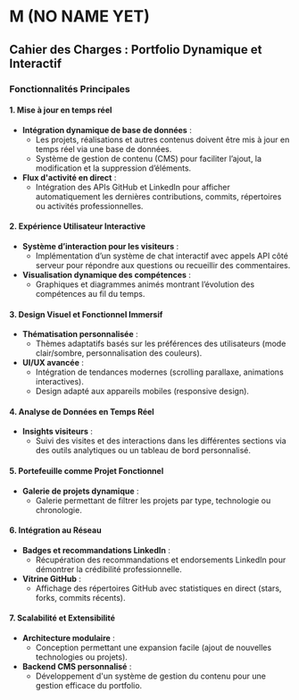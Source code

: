 # M (NO NAME YET)

## Cahier des Charges : Portfolio Dynamique et Interactif

### **Fonctionnalités Principales**

#### 1. Mise à jour en temps réel
- **Intégration dynamique de base de données** :
  - Les projets, réalisations et autres contenus doivent être mis à jour en temps réel via une base de données.
  - Système de gestion de contenu (CMS) pour faciliter l’ajout, la modification et la suppression d’éléments.
- **Flux d'activité en direct** :
  - Intégration des APIs GitHub et LinkedIn pour afficher automatiquement les dernières contributions, commits, répertoires ou activités professionnelles.

#### 2. Expérience Utilisateur Interactive
- **Système d’interaction pour les visiteurs** :
  - Implémentation d’un système de chat interactif avec appels API côté serveur pour répondre aux questions ou recueillir des commentaires.
- **Visualisation dynamique des compétences** :
  - Graphiques et diagrammes animés montrant l’évolution des compétences au fil du temps.

#### 3. Design Visuel et Fonctionnel Immersif
- **Thématisation personnalisée** :
  - Thèmes adaptatifs basés sur les préférences des utilisateurs (mode clair/sombre, personnalisation des couleurs).
- **UI/UX avancée** :
  - Intégration de tendances modernes (scrolling parallaxe, animations interactives).
  - Design adapté aux appareils mobiles (responsive design).

#### 4. Analyse de Données en Temps Réel
- **Insights visiteurs** :
  - Suivi des visites et des interactions dans les différentes sections via des outils analytiques ou un tableau de bord personnalisé.

#### 5. Portefeuille comme Projet Fonctionnel
- **Galerie de projets dynamique** :
  - Galerie permettant de filtrer les projets par type, technologie ou chronologie.

#### 6. Intégration au Réseau
- **Badges et recommandations LinkedIn** :
  - Récupération des recommandations et endorsements LinkedIn pour démontrer la crédibilité professionnelle.
- **Vitrine GitHub** :
  - Affichage des répertoires GitHub avec statistiques en direct (stars, forks, commits récents).

#### 7. Scalabilité et Extensibilité
- **Architecture modulaire** :
  - Conception permettant une expansion facile (ajout de nouvelles technologies ou projets).
- **Backend CMS personnalisé** :
  - Développement d'un système de gestion du contenu pour une gestion efficace du portfolio.
